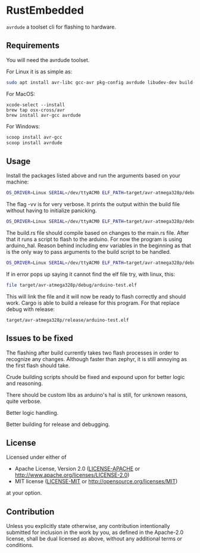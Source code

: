 RustEmbedded
==================
`avrdude` a toolset cli for flashing to hardware.

## Requirements
You will need the avrdude toolset.

For Linux it is as simple as:

```bash
sudo apt install avr-libc gcc-avr pkg-config avrdude libudev-dev build-essential
```

For MacOS:
```apple
xcode-select --install
brew tap osx-cross/avr
brew install avr-gcc avrdude
```

For Windows:
```ps
scoop install avr-gcc
scoop install avrdude
```

## Usage

Install the packages listed above and run the arguments based on your machine:

```bash
OS_DRIVER=Linux SERIAL=/dev/ttyACM0 ELF_PATH=target/avr-atmega328p/debug/arduino-test.elf cargo build -vv
```

The flag -vv is for very verbose. It prints the output within the build file without having to initialize panicking.

```bash
OS_DRIVER=Linux SERIAL=/dev/ttyACM0 ELF_PATH=target/avr-atmega328p/debug/arduino-test.elf cargo build -vv
```

The build.rs file should compile based on changes to the main.rs file. After that it runs a script to flash to the arduino. For now the program is using arduino_hal.
Reason behind including env variables in the beginning as that is the only way to pass arguments to the build script to be handled.

```bash
OS_DRIVER=Linux SERIAL=/dev/ttyACM0 ELF_PATH=target/avr-atmega328p/debug/arduino-test.elf 
```

If in error pops up saying it cannot find the elf file try, with linux, this:

```bash
file target/avr-atmega328p/debug/arduino-test.elf
```

This will link the file and it will now be ready to flash correctly and should work. Cargo is able to build a release for this program. For that replace debug with release:
```
target/avr-atmega328p/release/arduino-test.elf

```

## Issues to be fixed

The flashing after build currently takes two flash processes in order to recognize any changes. Although faster than zephyr, it is still annoying as the first flash should take.

Crude building scripts should be fixed and expound upon for better logic and reasoning.

There should be custom libs as arduino's hal is still, for unknown reasons, quite verbose.

Better logic handling.

Better building for release and debugging.
## License
Licensed under either of

 - Apache License, Version 2.0
   ([LICENSE-APACHE](LICENSE-APACHE) or <http://www.apache.org/licenses/LICENSE-2.0>)
 - MIT license
   ([LICENSE-MIT](LICENSE-MIT) or <http://opensource.org/licenses/MIT>)

at your option.

## Contribution
Unless you explicitly state otherwise, any contribution intentionally submitted
for inclusion in the work by you, as defined in the Apache-2.0 license, shall
be dual licensed as above, without any additional terms or conditions.
